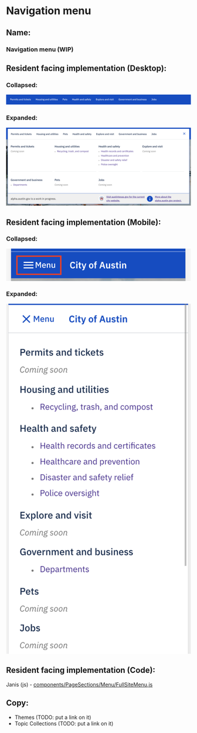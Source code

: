 # Navigation menu

## Name:

### Navigation menu (WIP)

## Resident facing implementation (Desktop):

### Collapsed:

![collapsed desktop](navigation_menu/desktop-collapsed.png)

### Expanded:

![expanded desktop](navigation_menu/desktop-expanded.png)

## Resident facing implementation (Mobile):

### Collapsed:

![collapsed mobile](navigation_menu/mobile-collapsed.png)

### Expanded:

![expanded mobile](navigation_menu/mobile-expanded.png)

## Resident facing implementation (Code):

Janis (js) - [components/PageSections/Menu/FullSiteMenu.js](https://github.com/cityofaustin/janis/blob/master/src/components/PageSections/Menu/FullSiteMenu.js)

## Copy:

- Themes (TODO: put a link on it)
- Topic Collections (TODO: put a link on it)
